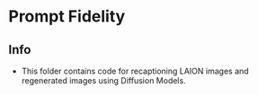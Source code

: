 # Prompt Fidelity

## Info

- This folder contains code for recaptioning LAION images and regenerated images using Diffusion Models.
